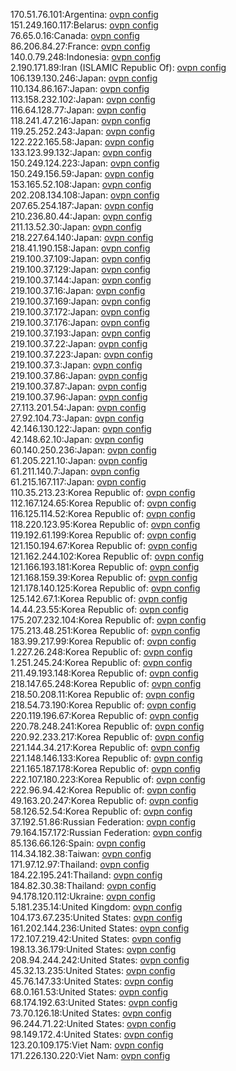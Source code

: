 170.51.76.101:Argentina: [ovpn config](vpn/170_51_76_101.ovpn)  
151.249.160.117:Belarus: [ovpn config](vpn/151_249_160_117.ovpn)  
76.65.0.16:Canada: [ovpn config](vpn/76_65_0_16.ovpn)  
86.206.84.27:France: [ovpn config](vpn/86_206_84_27.ovpn)  
140.0.79.248:Indonesia: [ovpn config](vpn/140_0_79_248.ovpn)  
2.190.171.89:Iran (ISLAMIC Republic Of): [ovpn config](vpn/2_190_171_89.ovpn)  
106.139.130.246:Japan: [ovpn config](vpn/106_139_130_246.ovpn)  
110.134.86.167:Japan: [ovpn config](vpn/110_134_86_167.ovpn)  
113.158.232.102:Japan: [ovpn config](vpn/113_158_232_102.ovpn)  
116.64.128.77:Japan: [ovpn config](vpn/116_64_128_77.ovpn)  
118.241.47.216:Japan: [ovpn config](vpn/118_241_47_216.ovpn)  
119.25.252.243:Japan: [ovpn config](vpn/119_25_252_243.ovpn)  
122.222.165.58:Japan: [ovpn config](vpn/122_222_165_58.ovpn)  
133.123.99.132:Japan: [ovpn config](vpn/133_123_99_132.ovpn)  
150.249.124.223:Japan: [ovpn config](vpn/150_249_124_223.ovpn)  
150.249.156.59:Japan: [ovpn config](vpn/150_249_156_59.ovpn)  
153.165.52.108:Japan: [ovpn config](vpn/153_165_52_108.ovpn)  
202.208.134.108:Japan: [ovpn config](vpn/202_208_134_108.ovpn)  
207.65.254.187:Japan: [ovpn config](vpn/207_65_254_187.ovpn)  
210.236.80.44:Japan: [ovpn config](vpn/210_236_80_44.ovpn)  
211.13.52.30:Japan: [ovpn config](vpn/211_13_52_30.ovpn)  
218.227.64.140:Japan: [ovpn config](vpn/218_227_64_140.ovpn)  
218.41.190.158:Japan: [ovpn config](vpn/218_41_190_158.ovpn)  
219.100.37.109:Japan: [ovpn config](vpn/219_100_37_109.ovpn)  
219.100.37.129:Japan: [ovpn config](vpn/219_100_37_129.ovpn)  
219.100.37.144:Japan: [ovpn config](vpn/219_100_37_144.ovpn)  
219.100.37.16:Japan: [ovpn config](vpn/219_100_37_16.ovpn)  
219.100.37.169:Japan: [ovpn config](vpn/219_100_37_169.ovpn)  
219.100.37.172:Japan: [ovpn config](vpn/219_100_37_172.ovpn)  
219.100.37.176:Japan: [ovpn config](vpn/219_100_37_176.ovpn)  
219.100.37.193:Japan: [ovpn config](vpn/219_100_37_193.ovpn)  
219.100.37.22:Japan: [ovpn config](vpn/219_100_37_22.ovpn)  
219.100.37.223:Japan: [ovpn config](vpn/219_100_37_223.ovpn)  
219.100.37.3:Japan: [ovpn config](vpn/219_100_37_3.ovpn)  
219.100.37.86:Japan: [ovpn config](vpn/219_100_37_86.ovpn)  
219.100.37.87:Japan: [ovpn config](vpn/219_100_37_87.ovpn)  
219.100.37.96:Japan: [ovpn config](vpn/219_100_37_96.ovpn)  
27.113.201.54:Japan: [ovpn config](vpn/27_113_201_54.ovpn)  
27.92.104.73:Japan: [ovpn config](vpn/27_92_104_73.ovpn)  
42.146.130.122:Japan: [ovpn config](vpn/42_146_130_122.ovpn)  
42.148.62.10:Japan: [ovpn config](vpn/42_148_62_10.ovpn)  
60.140.250.236:Japan: [ovpn config](vpn/60_140_250_236.ovpn)  
61.205.221.10:Japan: [ovpn config](vpn/61_205_221_10.ovpn)  
61.211.140.7:Japan: [ovpn config](vpn/61_211_140_7.ovpn)  
61.215.167.117:Japan: [ovpn config](vpn/61_215_167_117.ovpn)  
110.35.213.23:Korea Republic of: [ovpn config](vpn/110_35_213_23.ovpn)  
112.167.124.65:Korea Republic of: [ovpn config](vpn/112_167_124_65.ovpn)  
116.125.114.52:Korea Republic of: [ovpn config](vpn/116_125_114_52.ovpn)  
118.220.123.95:Korea Republic of: [ovpn config](vpn/118_220_123_95.ovpn)  
119.192.61.199:Korea Republic of: [ovpn config](vpn/119_192_61_199.ovpn)  
121.150.194.67:Korea Republic of: [ovpn config](vpn/121_150_194_67.ovpn)  
121.162.244.102:Korea Republic of: [ovpn config](vpn/121_162_244_102.ovpn)  
121.166.193.181:Korea Republic of: [ovpn config](vpn/121_166_193_181.ovpn)  
121.168.159.39:Korea Republic of: [ovpn config](vpn/121_168_159_39.ovpn)  
121.178.140.125:Korea Republic of: [ovpn config](vpn/121_178_140_125.ovpn)  
125.142.67.1:Korea Republic of: [ovpn config](vpn/125_142_67_1.ovpn)  
14.44.23.55:Korea Republic of: [ovpn config](vpn/14_44_23_55.ovpn)  
175.207.232.104:Korea Republic of: [ovpn config](vpn/175_207_232_104.ovpn)  
175.213.48.251:Korea Republic of: [ovpn config](vpn/175_213_48_251.ovpn)  
183.99.217.99:Korea Republic of: [ovpn config](vpn/183_99_217_99.ovpn)  
1.227.26.248:Korea Republic of: [ovpn config](vpn/1_227_26_248.ovpn)  
1.251.245.24:Korea Republic of: [ovpn config](vpn/1_251_245_24.ovpn)  
211.49.193.148:Korea Republic of: [ovpn config](vpn/211_49_193_148.ovpn)  
218.147.65.248:Korea Republic of: [ovpn config](vpn/218_147_65_248.ovpn)  
218.50.208.11:Korea Republic of: [ovpn config](vpn/218_50_208_11.ovpn)  
218.54.73.190:Korea Republic of: [ovpn config](vpn/218_54_73_190.ovpn)  
220.119.196.67:Korea Republic of: [ovpn config](vpn/220_119_196_67.ovpn)  
220.78.248.241:Korea Republic of: [ovpn config](vpn/220_78_248_241.ovpn)  
220.92.233.217:Korea Republic of: [ovpn config](vpn/220_92_233_217.ovpn)  
221.144.34.217:Korea Republic of: [ovpn config](vpn/221_144_34_217.ovpn)  
221.148.146.133:Korea Republic of: [ovpn config](vpn/221_148_146_133.ovpn)  
221.165.187.178:Korea Republic of: [ovpn config](vpn/221_165_187_178.ovpn)  
222.107.180.223:Korea Republic of: [ovpn config](vpn/222_107_180_223.ovpn)  
222.96.94.42:Korea Republic of: [ovpn config](vpn/222_96_94_42.ovpn)  
49.163.20.247:Korea Republic of: [ovpn config](vpn/49_163_20_247.ovpn)  
58.126.52.54:Korea Republic of: [ovpn config](vpn/58_126_52_54.ovpn)  
37.192.51.86:Russian Federation: [ovpn config](vpn/37_192_51_86.ovpn)  
79.164.157.172:Russian Federation: [ovpn config](vpn/79_164_157_172.ovpn)  
85.136.66.126:Spain: [ovpn config](vpn/85_136_66_126.ovpn)  
114.34.182.38:Taiwan: [ovpn config](vpn/114_34_182_38.ovpn)  
171.97.12.97:Thailand: [ovpn config](vpn/171_97_12_97.ovpn)  
184.22.195.241:Thailand: [ovpn config](vpn/184_22_195_241.ovpn)  
184.82.30.38:Thailand: [ovpn config](vpn/184_82_30_38.ovpn)  
94.178.120.112:Ukraine: [ovpn config](vpn/94_178_120_112.ovpn)  
5.181.235.14:United Kingdom: [ovpn config](vpn/5_181_235_14.ovpn)  
104.173.67.235:United States: [ovpn config](vpn/104_173_67_235.ovpn)  
161.202.144.236:United States: [ovpn config](vpn/161_202_144_236.ovpn)  
172.107.219.42:United States: [ovpn config](vpn/172_107_219_42.ovpn)  
198.13.36.179:United States: [ovpn config](vpn/198_13_36_179.ovpn)  
208.94.244.242:United States: [ovpn config](vpn/208_94_244_242.ovpn)  
45.32.13.235:United States: [ovpn config](vpn/45_32_13_235.ovpn)  
45.76.147.33:United States: [ovpn config](vpn/45_76_147_33.ovpn)  
68.0.161.53:United States: [ovpn config](vpn/68_0_161_53.ovpn)  
68.174.192.63:United States: [ovpn config](vpn/68_174_192_63.ovpn)  
73.70.126.18:United States: [ovpn config](vpn/73_70_126_18.ovpn)  
96.244.71.22:United States: [ovpn config](vpn/96_244_71_22.ovpn)  
98.149.172.4:United States: [ovpn config](vpn/98_149_172_4.ovpn)  
123.20.109.175:Viet Nam: [ovpn config](vpn/123_20_109_175.ovpn)  
171.226.130.220:Viet Nam: [ovpn config](vpn/171_226_130_220.ovpn)  
